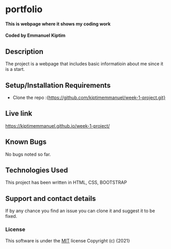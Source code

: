 # portfolio
#### This is webpage where it shows my coding work
#### Coded by Emmanuel Kiptim
## Description
The project is a webpage that includes basic informatioin about me since it is a start.
## Setup/Installation Requirements
* Clone the repo :{https://github.com/kiptimemmanuel/week-1-project.git}
## Live link
https://kiptimemmanuel.github.io/week-1-project/
## Known Bugs
No bugs noted so far.
## Technologies Used
This project has been written in HTML, CSS, BOOTSTRAP
## Support and contact details
If by any chance you find an issue you can clone it and suggest it to be fixed.
### License
This software is under the [MIT](LICENSE) license
Copyright (c) {2021} 
